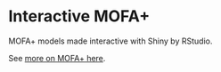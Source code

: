 # Interactive MOFA+

MOFA+ models made interactive with Shiny by RStudio.

See [more on MOFA+ here](https://github.com/biofam/BioFAM/).

